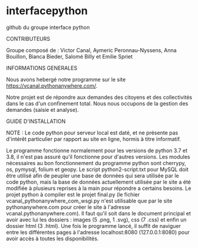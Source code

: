 # interfacepython
github du groupe interface python

CONTRIBUTEURS

Groupe composé de : Victor Canal, Aymeric Peronnau-Nyssens, Anna Bouillon, Bianca Bieder, Salomé Billy et Emilie Spriet

INFORMATIONS GENERALES

Nous avons hebergé notre programme sur le site https://vcanal.pythonanywhere.com/.

Notre projet est de répondre aux demandes des citoyens et des collectivités dans le cas d'un confinement total. Nous nous occupons de la gestion des demandes (saisie et analyse). 


GUIDE D'INSTALLATION

NOTE : Le code python pour serveur local est daté, et ne présente pas d'intérêt particulier par rapport au site en ligne, hormis à titre informatif.

Le programme fonctionne normalement pour les versions de python 3.7 et 3.8, il n'est pas assuré qu'il fonctionne pour d'autres versions.
Les modules nécessaires au bon fonctionnement du programme python sont cherrypy, os, pymysql, folium et geopy.
Le script python2-script.txt pour MySQL doit être utilisé afin de peupler une base de données qui sera utilisée par le code python, mais la base de données actuellement utilisée par le site a été modifiée à plusieurs reprises à la main pour répondre a certains besoins.
Le projet python à compiler est le projet final.py (le fichier vcanal_pythonanywhere_com_wsgi.py n'est utilisable que par le site pythonanywhere.com pour créer le site à l'adresse vcanal.pythonanywhere.com). Il faut qu'il soit dans le document principal et avoir avec lui les dossiers : images (5 .png, 1 .svg), css (7 .css) et enfin un dossier html (3 .html). Une fois le programme lancé, il suffit de naviguer entre les différentes pages à l'adresse localhost:8080 (127.0.0.1:8080) pour avoir accès à toutes les disponibilités. 
